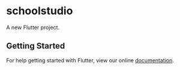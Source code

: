 # schoolstudio

A new Flutter project.

## Getting Started

For help getting started with Flutter, view our online
[documentation](https://flutter.io/).
